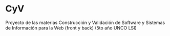 # CyV
Proyecto de las materias Construcción y Validación de Software y Sistemas de Información para la Web (front y back) (5to año UNCO LSI)
